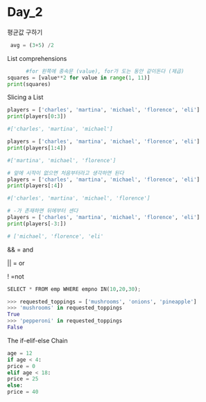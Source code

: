 # Day_2

평균값 구하기

```python
 avg = (3+5) /2 
```

List comprehensions

```python
      #for 왼쪽에 종속문 (value), for가 도는 동안 같이돈다 (제곱)
squares = [value**2 for value in range(1, 11)]
print(squares)
```

Slicing a List

```python
players = ['charles', 'martina', 'michael', 'florence', 'eli']
print(players[0:3])

#['charles', 'martina', 'michael']
```

```python
players = ['charles', 'martina', 'michael', 'florence', 'eli']
print(players[1:4])

#['martina', 'michael', 'florence']
```

```python
# 앞에 시작이 없으면 처음부터라고 생각하면 된다
players = ['charles', 'martina', 'michael', 'florence', 'eli']
print(players[:4])

#['charles', 'martina', 'michael', 'florence']
```

```python
# -가 존재하면 뒤에부터 센다
players = ['charles', 'martina', 'michael', 'florence', 'eli']
print(players[-3:])

# ['michael', 'florence', 'eli'
```

&& = and

|| = or

! =not

```python
SELECT * FROM emp WHERE empno IN(10,20,30);

>>> requested_toppings = ['mushrooms', 'onions', 'pineapple']
>>> 'mushrooms' in requested_toppings
True
>>> 'pepperoni' in requested_toppings
False
```

The if-elif-else Chain

```python
age = 12
if age < 4:
price = 0
elif age < 18:
price = 25
else:
price = 40
```
